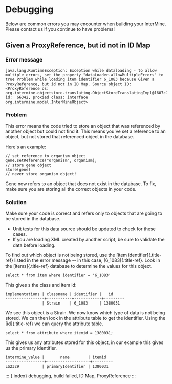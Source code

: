 Debugging
=========

Below are common errors you may encounter when building your InterMine.
Please contact us if you continue to have problems!

Given a ProxyReference, but id not in ID Map
--------------------------------------------

### Error message

``` {.guess}
java.lang.RuntimeException: Exception while dataloading - to allow multiple errors, set the property "dataLoader.allowMultipleErrors" to true Problem while loading item identifier 6_1083 because Given a ProxyReference, but id not in ID Map. Source object ID: <ProxyReference os: org.intermine.objectstore.translating.ObjectStoreTranslatingImpl@1607c7a, id:  66342, proxied class: interface org.intermine.model.InterMineObject>
```

### Problem

This error means the code tried to store an object that was referenced
by another object but could not find it. This means you\'ve set a
reference to an object, but not stored that referenced object in the
database.

Here\'s an example:

``` {.java}
// set reference to organism object
gene.setReference("organism", organism);
// store gene object
store(gene)
// never store organism object!
```

Gene now refers to an object that does not exist in the database. To
fix, make sure you are storing all the correct objects in your code.

### Solution

Make sure your code is correct and refers only to objects that are going
to be stored in the database.

-   Unit tests for this data source should be updated to check for these
    cases.
-   If you are loading XML created by another script, be sure to
    validate the data before loading.

To find out which object is not being stored, use the [item
identifier]{.title-ref} listed in the error message \-- in this case,
[6_1083]{.title-ref}. Look in the [items]{.title-ref} database to
determine the values for this object.

``` {.sql}
select * from item where identifier = '6_1083'
```

This gives s the class and item id:

``` {.guess}
implementations | classname | identifier |   id
-----------------+-----------+------------+---------
                | Strain    | 6_1083     | 1380031
```

We see this object is a Strain. We now know which type of data is not
being stored. We can then look in the attribute table to get the
identifier. Using the [id]{.title-ref} we can query the attribute table.

``` {.sql}
select * from attribute where itemid = 1380031;
```

This gives us any attributes stored for this object, in our example this
gives us the primary identifier.

``` {.sql}
intermine_value |       name        | itemid
-----------------+-------------------+---------
LS2329          | primaryIdentifier | 1380031
```

::: {.index}
debugging, build failed, ID Map, ProxyReference
:::
